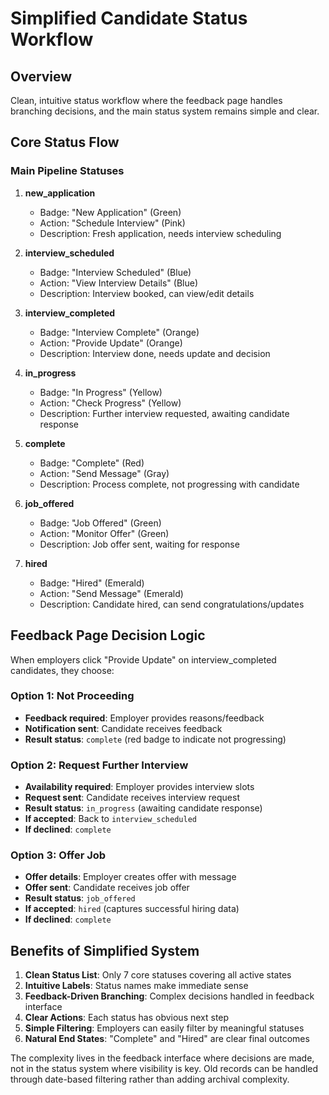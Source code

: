 # Simplified Candidate Status Workflow

## Overview
Clean, intuitive status workflow where the feedback page handles branching decisions, and the main status system remains simple and clear.

## Core Status Flow

### Main Pipeline Statuses
1. **new_application**
   - Badge: "New Application" (Green)
   - Action: "Schedule Interview" (Pink)
   - Description: Fresh application, needs interview scheduling

2. **interview_scheduled**
   - Badge: "Interview Scheduled" (Blue) 
   - Action: "View Interview Details" (Blue)
   - Description: Interview booked, can view/edit details

3. **interview_completed**
   - Badge: "Interview Complete" (Orange)
   - Action: "Provide Update" (Orange)
   - Description: Interview done, needs update and decision

4. **in_progress**
   - Badge: "In Progress" (Yellow)
   - Action: "Check Progress" (Yellow)
   - Description: Further interview requested, awaiting candidate response

5. **complete**
   - Badge: "Complete" (Red)
   - Action: "Send Message" (Gray)
   - Description: Process complete, not progressing with candidate

6. **job_offered**
   - Badge: "Job Offered" (Green)
   - Action: "Monitor Offer" (Green)
   - Description: Job offer sent, waiting for response

7. **hired**
   - Badge: "Hired" (Emerald)
   - Action: "Send Message" (Emerald)
   - Description: Candidate hired, can send congratulations/updates

## Feedback Page Decision Logic

When employers click "Provide Update" on interview_completed candidates, they choose:

### Option 1: Not Proceeding
- **Feedback required**: Employer provides reasons/feedback
- **Notification sent**: Candidate receives feedback
- **Result status**: `complete` (red badge to indicate not progressing)

### Option 2: Request Further Interview  
- **Availability required**: Employer provides interview slots
- **Request sent**: Candidate receives interview request
- **Result status**: `in_progress` (awaiting candidate response)
- **If accepted**: Back to `interview_scheduled`
- **If declined**: `complete`

### Option 3: Offer Job
- **Offer details**: Employer creates offer with message
- **Offer sent**: Candidate receives job offer
- **Result status**: `job_offered`
- **If accepted**: `hired` (captures successful hiring data)
- **If declined**: `complete`

## Benefits of Simplified System

1. **Clean Status List**: Only 7 core statuses covering all active states
2. **Intuitive Labels**: Status names make immediate sense
3. **Feedback-Driven Branching**: Complex decisions handled in feedback interface
4. **Clear Actions**: Each status has obvious next step
5. **Simple Filtering**: Employers can easily filter by meaningful statuses
6. **Natural End States**: "Complete" and "Hired" are clear final outcomes

The complexity lives in the feedback interface where decisions are made, not in the status system where visibility is key. Old records can be handled through date-based filtering rather than adding archival complexity.